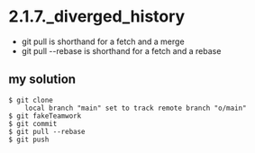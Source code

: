 # 2.1.7._diverged_history

- git pull is shorthand for a fetch and a merge
- git pull --rebase is shorthand for a fetch and a rebase

## my solution

```
$ git clone
    local branch "main" set to track remote branch "o/main"
$ git fakeTeamwork
$ git commit
$ git pull --rebase
$ git push
```

<!-- ## proposed solution -->
